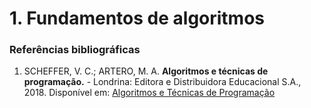 # 1. Fundamentos de algoritmos

<!-- ### 1.1 Introdução -->

### Referências bibliográficas

1. SCHEFFER, V. C.; ARTERO, M. A. __Algoritmos e técnicas de programação.__ - Londrina: Editora e Distribuidora Educacional S.A., 2018. Disponível em: [Algoritmos e Técnicas de Programação](https://cm-kls-content.s3.amazonaws.com/201802/INTERATIVAS_2_0/ALGORITMOS_E_TECNICAS_DE_PROGRAMACAO/U1/LIVRO_UNICO.pdf)


